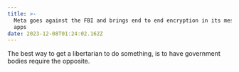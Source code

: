 ```yaml
---
title: >-
  Meta goes against the FBI and brings end to end encryption in its messaging
  apps
date: 2023-12-08T01:24:02.162Z
---
```


The best way to get a libertarian to do something, is to have government bodies require the opposite.
